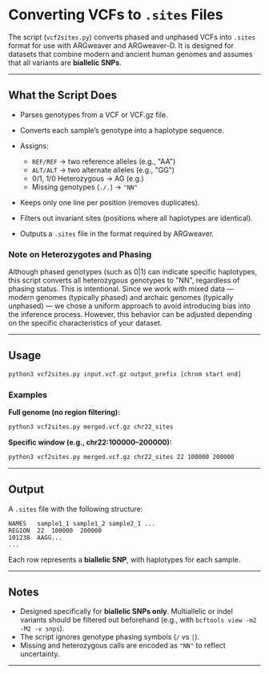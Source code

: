 # Converting VCFs to `.sites` Files

The script (`vcf2sites.py`) converts phased and unphased VCFs into `.sites` format for use with ARGweaver and ARGweaver-D. It is designed for datasets that combine modern and ancient human genomes and assumes that all variants are **biallelic SNPs**.

---

## What the Script Does

* Parses genotypes from a VCF or VCF.gz file.
* Converts each sample’s genotype into a haplotype sequence.
* Assigns:

  * `REF/REF` → two reference alleles (e.g., "AA")
  * `ALT/ALT` → two alternate alleles (e.g., "GG")
  * 0/1, 1/0 Heterozygous → AG (e.g.)
  * Missing genotypes (`./.`) → `"NN"`
* Keeps only one line per position (removes duplicates).
* Filters out invariant sites (positions where all haplotypes are identical).
* Outputs a `.sites` file in the format required by ARGweaver.


### Note on Heterozygotes and Phasing

Although phased genotypes (such as 0|1) can indicate specific haplotypes, this script converts all heterozygous genotypes to "NN", regardless of phasing status. This is intentional. Since we work with mixed data — modern genomes (typically phased) and archaic genomes (typically unphased) — we chose a uniform approach to avoid introducing bias into the inference process. However, this behavior can be adjusted depending on the specific characteristics of your dataset.

---

## Usage

```bash
python3 vcf2sites.py input.vcf.gz output_prefix [chrom start end]
```

### Examples

**Full genome (no region filtering):**

```bash
python3 vcf2sites.py merged.vcf.gz chr22_sites
```

**Specific window (e.g., chr22:100000–200000):**

```bash
python3 vcf2sites.py merged.vcf.gz chr22_sites 22 100000 200000
```

---

## Output

A `.sites` file with the following structure:

```
NAMES   sample1_1 sample1_2 sample2_1 ...
REGION  22  100000  200000
101238  AAGG...
...
```

Each row represents a **biallelic SNP**, with haplotypes for each sample.

---

## Notes

* Designed specifically for **biallelic SNPs only**. Multiallelic or indel variants should be filtered out beforehand (e.g., with `bcftools view -m2 -M2 -v snps`).
* The script ignores genotype phasing symbols (`/` vs `|`).
* Missing and heterozygous calls are encoded as `"NN"` to reflect uncertainty.

---




